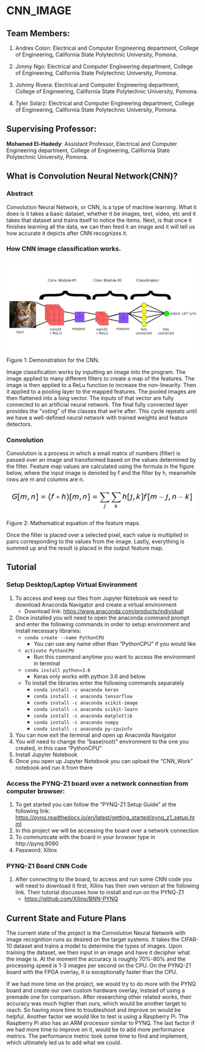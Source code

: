 # CNN_IMAGE
## Team Members:

1.	Andres Colon: Electrical and Computer Engineering department, College of Engineering, California State Polytechnic University, Pomona.

2.	Jimmy Ngo: Electrical and Computer Engineering department, College of Engineering, California State Polytechnic University, Pomona.

3.	Johnny Rivera: Electrical and Computer Engineering department, College of Engineering, California State Polytechnic University, Pomona.

4.	Tyler Solarz:  Electrical and Computer Engineering department, College of Engineering, California State Polytechnic University, Pomona.

## Supervising Professor:

**Mohamed El-Hadedy**: Assistant Professor, Electrical and Computer Engineering department, College of Engineering, California State Polytechnic University, Pomona.

## What is Convolution Neural Network(CNN)?

### Abstract
Convolution Neural Network, or CNN, is a type of machine learning. What it does is it takes a basic dataset, whether it be images, text, video, etc and it takes that dataset and trains itself to notice the items. Next, is that once it finishes learning all the data, we can then feed it an image and it will tell us how accurate it depicts after CNN recognizes it.   

### How CNN image classification works.

![](/Report/Read.md_figures/classification.jpg)
Figure 1: Demonstration for the CNN.

Image classification works by inputting an image into the program. The image applied to many different filters to create a map of the features. The image is then applied to a ReLu function to increase the non-linearity. Then it applied to a pooling layer to the mapped features. The pooled images are then flattened into a long vector. The inputs of that vector are fully connected to an artificial neural network. The final fully connected layer provides the “voting” of the classes that we’re after. This cycle repeats until we have a well-defined neural network with trained weights and feature detectors.

### Convolution
Convolution is a process in which a small matrix of numbers (filter) is passed over an image and transformed based on the values determined by the filter. Feature map values are calculated using the formula in the figure below, where the input image is denoted by f and the filter by h, meanwhile rows are m and columns are n.

![](/Report/Read.md_figures/featureExtraction.PNG)

Figure 2: Mathematical equation of the feature maps.

Once the filter is placed over a selected pixel, each value is multiplied in pairs corresponding to the values from the image. Lastly, everything is summed up and the result is placed in the output feature map. 

## Tutorial
### Setup Desktop/Laptop Virtual Environment
1. To access and keep our files from Jupyter Notebook we need to download Anaconda Navigator and create a virtual environment
   - Download link: https://www.anaconda.com/products/individual 
2. Once installed you will need to open the anaconda command prompt and enter the following commands in order to setup environment and install necessary libraries:
   - ```conda create --name PythonCPU```
     - You can use any name other than “PythonCPU” if you would like
   - ```activate PythonCPU```
     - Run this command anytime you want to access the environment in terminal
   - ```conda install python=3.6```
     - Keras only works with python 3.6 and below
   - To install the libraries enter the following commands separately
     - ```conda install -c anaconda keras```
     - ```conda install -c anaconda tensorflow```
     - ```conda install -c anaconda scikit-image```
     - ```conda install -c anaconda scikit-learn```
     - ```conda install -c anaconda matplotlib```
     - ```conda install -c anaconda numpy```
     - ```conda install -c anaconda py-cpuinfo```
3. You can now exit the terminal and open up Anaconda Navigator
4. You will need to change the “base(root)” environment to the one you created, in this case “PythonCPU”
5. Install Jupyter Notebook
6. Once you open up Jupyter Notebook you can upload the “CNN_Work” notebook and run it from there

### Access the PYNQ-Z1 board over a network connection from computer browser:
1. To get started you can follow the “PYNQ-Z1 Setup Guide” at the following link: https://pynq.readthedocs.io/en/latest/getting_started/pynq_z1_setup.html
2. In this project we will be accessing the board over a network connection
3. To communicate with the board in your browser type in http://pynq:9090
5. Password: Xilinx
### PYNQ-Z1 Board CNN Code
1. After connecting to the board, to access and run some CNN code you will need to download it first, Xilinx has their own version at the following link. Their tutorial discusses how to install and run on the PYNQ-Z1
   - https://github.com/Xilinx/BNN-PYNQ 

## Current State and Future Plans

The current state of the project is the Convolution Neural Network with image recognition runs as desired on the target systems. It takes the CIFAR-10 dataset and trains a model to determine the types of images. Upon training the dataset, we then input in an image and have it decipher what the image is. At the moment the accuracy is roughly 70%-80% and the processing speed is 1-3 images per second on the CPU. On the PYNQ-Z1 board with the FPGA overlay, it is exceptionally faster than the CPU. 

If we had more time on the project, we would try to do more with the PYNQ board and create our own custom hardware overlay, instead of using a premade one for comparison. After researching other related works, their accuracy was much higher than ours, which would be another target to reach. So having more time to troubleshoot and improve on would be helpful. Another factor we would like to test is using a Raspberry Pi. The Raspberry Pi also has an ARM processor similar to PYNQ. The last factor if we had more time to improve on it, would be to add more performance metrics. The performance metric took some time to find and implement, which ultimately led us to add what we could. 

